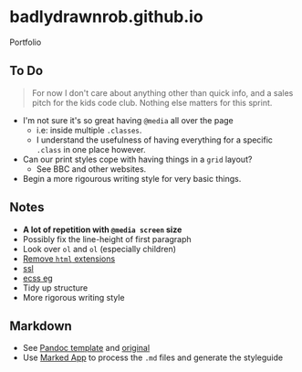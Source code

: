 # badlydrawnrob.github.io
Portfolio

## To Do

> For now I don't care about anything other than quick info, and a sales pitch for the kids code club. Nothing else matters for this sprint.

- I'm not sure it's so great having `@media` all over the page
    - i.e: inside multiple `.classes`.
    - I understand the usefulness of having everything for a specific `.class` in one place however.
- Can our print styles cope with having things in a `grid` layout?
    - See BBC and other websites.
- Begin a more rigourous writing style for very basic things.

## Notes
- **A lot of repetition with `@media screen` size**
- Possibly fix the line-height of first paragraph
- Look over `ol` and `ol` (especially children)
- [Remove `html` extensions](https://rsp.github.io/gh-pages-no-extension/)
- [ssl](https://hackernoon.com/set-up-ssl-on-github-pages-with-custom-domains-for-free-a576bdf51bc)
- [ecss eg](https://benfrain.com)
- Tidy up structure
- More rigorous writing style


## Markdown

- See [Pandoc template](./source/pandoc/template.html) and [original](https://github.com/jgm/pandoc-templates)
- Use [Marked App](http://marked2app.com/) to process the `.md` files and generate the styleguide
